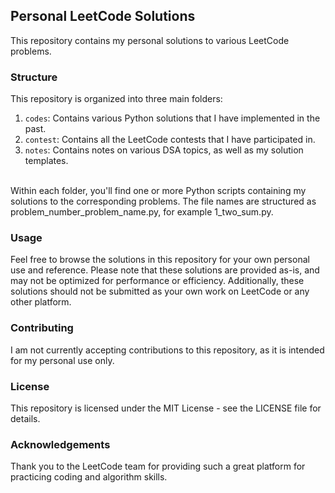 ## Personal LeetCode Solutions

This repository contains my personal solutions to various LeetCode problems.

### Structure

This repository is organized into three main folders:

1. `codes`: Contains various Python solutions that I have implemented in the past.
2. `contest`: Contains all the LeetCode contests that I have participated in.
3. `notes`: Contains notes on various DSA topics, as well as my solution templates.
<br>
Within each folder, you'll find one or more Python scripts containing my solutions to the corresponding problems. The file names are structured as problem_number_problem_name.py, for example 1_two_sum.py.

### Usage

Feel free to browse the solutions in this repository for your own personal use and reference. Please note that these solutions are provided as-is, and may not be optimized for performance or efficiency. Additionally, these solutions should not be submitted as your own work on LeetCode or any other platform.

### Contributing

I am not currently accepting contributions to this repository, as it is intended for my personal use only.

### License

This repository is licensed under the MIT License - see the LICENSE file for details.

### Acknowledgements

Thank you to the LeetCode team for providing such a great platform for practicing coding and algorithm skills.
